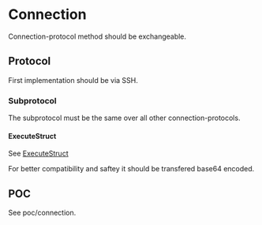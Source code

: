 # Connection

Connection-protocol method should be exchangeable.

## Protocol

First implementation should be via SSH.


### Subprotocol

The subprotocol must be the same over all other connection-protocols.

#### ExecuteStruct

See [ExecuteStruct](execute_struct.md)

For better compatibility and saftey it should be transfered base64 encoded.

## POC

See poc/connection.




